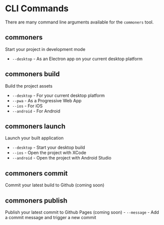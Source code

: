 # CLI Commands
There are many command line arguments available for the `commoners` tool.

## commoners
Start your project in development mode 
  - `--desktop` - As an Electron app on your current desktop platform

## commoners build
Build the project assets
  - `--desktop` - For your current desktop platform
  - `--pwa` - As a Progressive Web App
  - `--ios` - For iOS
  - `--android` - For Android

## commoners launch
Launch your built application
  - `--desktop` - Start your desktop build
  - `--ios` - Open the project with XCode
  - `--android` - Open the project with Android Studio

## commoners commit
Commit your latest build to Github (coming soon)

## commoners publish
Publish your latest commit to Github Pages (coming soon)
    - `--message` - Add a commit message and trigger a new commit